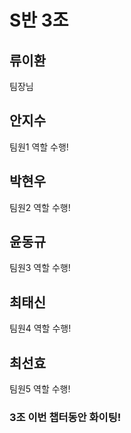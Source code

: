 # S반 3조

## 류이환

팀장님

## 안지수

팀원1 역할 수행!

## 박현우

팀원2 역할 수행!

## 윤동규

팀원3 역할 수행!

## 최태신

팀원4 역할 수행!

## 최선효

팀원5 역할 수행!


### 3조 이번 챕터동안 화이팅!
